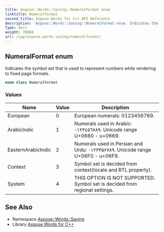 ```yaml
---
title: Aspose::Words::Saving::NumeralFormat enum
linktitle: NumeralFormat
second_title: Aspose.Words for C++ API Reference
description: 'Aspose::Words::Saving::NumeralFormat enum. Indicates the symbol set that is used to represent numbers while rendering to fixed page formats in C++.'
type: docs
weight: 70000
url: /cpp/aspose.words.saving/numeralformat/
---
```

## NumeralFormat enum


Indicates the symbol set that is used to represent numbers while rendering to fixed page formats.

```cpp
enum class NumeralFormat
```

### Values

| Name | Value | Description |
| --- | --- | --- |
| European | 0 | European numerals: 0123456789. |
| ArabicIndic | 1 | Numerals used in Arabic: ٠١٢٣٤٥٦٧٨٩. Unicode range U+0660 - u+0669. |
| EasternArabicIndic | 2 | Numerals used in Persian and Urdu: ۰۱۲۳۴۵۶۷۸۹. Unicode range U+06F0 - u+06F9. |
| Context | 3 | Symbol set is decided from context(locale and RTL property). |
| System | 4 | THIS OPTION IS NOT SUPPORTED. Symbol set is decided from regional settings. |

## See Also

* Namespace [Aspose::Words::Saving](../)
* Library [Aspose.Words for C++](../../)
